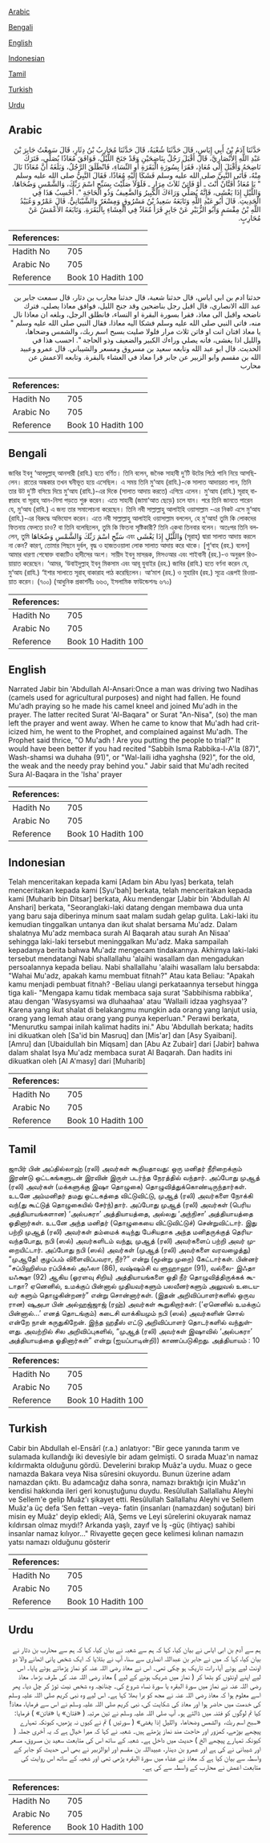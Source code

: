 [Arabic](#arabic)

[Bengali](#bengali)

[English](#english)

[Indonesian](#indonesian)

[Tamil](#tamil)

[Turkish](#turkish)

[Urdu](#urdu)

## Arabic


<div dir="rtl" lang="ar" style={{fontSize:'larger',backgroundColor:'#f8f9fa',padding:20}}>
حَدَّثَنَا آدَمُ بْنُ أَبِي إِيَاسٍ، قَالَ حَدَّثَنَا شُعْبَةُ، قَالَ حَدَّثَنَا مُحَارِبُ بْنُ دِثَارٍ، قَالَ سَمِعْتُ جَابِرَ بْنَ عَبْدِ اللَّهِ الأَنْصَارِيَّ، قَالَ أَقْبَلَ رَجُلٌ بِنَاضِحَيْنِ وَقَدْ جَنَحَ اللَّيْلُ، فَوَافَقَ مُعَاذًا يُصَلِّي، فَتَرَكَ نَاضِحَهُ وَأَقْبَلَ إِلَى مُعَاذٍ، فَقَرَأَ بِسُورَةِ الْبَقَرَةِ أَوِ النِّسَاءِ، فَانْطَلَقَ الرَّجُلُ، وَبَلَغَهُ أَنَّ مُعَاذًا نَالَ مِنْهُ، فَأَتَى النَّبِيَّ صلى الله عليه وسلم فَشَكَا إِلَيْهِ مُعَاذًا، فَقَالَ النَّبِيُّ صلى الله عليه وسلم ‏ "‏ يَا مُعَاذُ أَفَتَّانٌ أَنْتَ ـ أَوْ فَاتِنٌ ثَلاَثَ مِرَارٍ ـ فَلَوْلاَ صَلَّيْتَ بِسَبِّحِ اسْمَ رَبِّكَ، وَالشَّمْسِ وَضُحَاهَا، وَاللَّيْلِ إِذَا يَغْشَى، فَإِنَّهُ يُصَلِّي وَرَاءَكَ الْكَبِيرُ وَالضَّعِيفُ وَذُو الْحَاجَةِ ‏"‏‏.‏ أَحْسِبُ هَذَا فِي الْحَدِيثِ‏.‏ قَالَ أَبُو عَبْدِ اللَّهِ وَتَابَعَهُ سَعِيدُ بْنُ مَسْرُوقٍ وَمِسْعَرٌ وَالشَّيْبَانِيُّ‏.‏ قَالَ عَمْرٌو وَعُبَيْدُ اللَّهِ بْنُ مِقْسَمٍ وَأَبُو الزُّبَيْرِ عَنْ جَابِرٍ قَرَأَ مُعَاذٌ فِي الْعِشَاءِ بِالْبَقَرَةِ‏.‏ وَتَابَعَهُ الأَعْمَشُ عَنْ مُحَارِبٍ‏.‏
</div>
<div style={{backgroundColor:'#f8f9fa',padding:20, marginBottom: 10}}><table> <thead> <tr> <th>References:</th> <th></th> </tr> </thead> <tbody><tr><td>Hadith No</td><td>705</td></tr><tr><td>Arabic No</td><td>705</td></tr><tr><td>Reference</td><td>Book 10 Hadith 100</td></tr></tbody></table></div>


<div dir="rtl" lang="ar" style={{fontSize:'larger',backgroundColor:'#f8f9fa',padding:20}}>
حدثنا ادم بن ابي اياس، قال حدثنا شعبة، قال حدثنا محارب بن دثار، قال سمعت جابر بن عبد الله الانصاري، قال اقبل رجل بناضحين وقد جنح الليل، فوافق معاذا يصلي، فترك ناضحه واقبل الى معاذ، فقرا بسورة البقرة او النساء، فانطلق الرجل، وبلغه ان معاذا نال منه، فاتى النبي صلى الله عليه وسلم فشكا اليه معاذا، فقال النبي صلى الله عليه وسلم " يا معاذ افتان انت او فاتن ثلاث مرار فلولا صليت بسبح اسم ربك، والشمس وضحاها، والليل اذا يغشى، فانه يصلي وراءك الكبير والضعيف وذو الحاجة ". احسب هذا في الحديث. قال ابو عبد الله وتابعه سعيد بن مسروق ومسعر والشيباني. قال عمرو وعبيد الله بن مقسم وابو الزبير عن جابر قرا معاذ في العشاء بالبقرة. وتابعه الاعمش عن محارب
</div>
<div style={{backgroundColor:'#f8f9fa',padding:20, marginBottom: 10}}><table> <thead> <tr> <th>References:</th> <th></th> </tr> </thead> <tbody><tr><td>Hadith No</td><td>705</td></tr><tr><td>Arabic No</td><td>705</td></tr><tr><td>Reference</td><td>Book 10 Hadith 100</td></tr></tbody></table></div>

## Bengali


<div dir="ltr" lang="bn" style={{fontSize:'larger',backgroundColor:'#f8f9fa',padding:20}}>
জাবির ইবনু ‘আবদুল্লাহ্ আনসারী (রাযি.) হতে বর্ণিত। তিনি বলেন, জনৈক সাহাবী দু’টি উটের পিঠে পানি নিয়ে আসছিলেন। রাতের অন্ধকার তখন ঘনীভূত হয়ে এসেছিল। এ সময় তিনি মু‘আয (রাযি.)-কে সালাত আদায়রত পান, তিনি তার উট দু’টি বসিয়ে দিয়ে মু‘আয (রাযি.)-এর দিকে (সালাত আদায় করতে) এগিয়ে এলেন। মু‘আয (রাযি.) সূরাহ্ বাক্বারাহ বা সূরাহ্ আন-নিসা পড়তে শুরু করেন। এতে সাহাবী (জামা‘আত ছেড়ে) চলে যান। পরে তিনি জানতে পারেন যে, মু‘আয (রাযি.) এ জন্য তার সমালোচনা করেছেন। তিনি নবী সাল্লাল্লাহু আলাইহি ওয়াসাল্লাম -এর নিকট এসে মু‘আয (রাযি.)-এর বিরুদ্ধে অভিযোগ করেন। এতে নবী সাল্লাল্লাহু আলাইহি ওয়াসাল্লাম বললেন, হে মু‘আয! তুমি কি লোকদের ফিতনায় ফেলতে চাও? বা তিনি বলেছিলেন, তুমি কি ফিতনা সৃষ্টিকারী? তিনি একথা তিনবার বলেন। অতঃপর তিনি বললেন, তুমি سَبِّحِ اسْمَ رَبِّكَ وَالشَّمْسِ وَضُحَاهَا এবং وَاللَّيْلِ إِذَا يَغْشَى (সূরাহ্) দ্বারা সালাত আদায় করলে না কেন? কারণ, তোমার পিছনে দুর্বল, বৃদ্ধ ও হাজতওয়ালা লোক সালাত আদায় করে থাকে। [শু‘বাহ (রহ.) বলেন] আমার ধারণা শেষোক্ত বাক্যটিও হাদীসের অংশ। সায়ীদ ইবনু মাসরূক, মিসওআর এবং শাইবানী (রহ.)-ও অনুরূপ রিওয়ায়াত করেছেন। ‘আমর, ‘উবাইদুল্লাহ্ ইবনু মিকসাম এবং আবূ যুবাইর (রহ.) জাবির (রাযি.) হতে বর্ণনা করেন যে, মু‘আয (রাযি.) ‘ইশার সালাতে সূরাহ্ বাকারাহ পাঠ করেছিলেন। আ‘মাশ (রহ.) ও মুহারিব (রহ.) সূত্রে এরূপই রিওয়ায়াত করেন। (৭০০) (আধুনিক প্রকাশনীঃ ৬৬৩, ইসলামিক ফাউন্ডেশনঃ ৬৭০)
</div>
<div style={{backgroundColor:'#f8f9fa',padding:20, marginBottom: 10}}><table> <thead> <tr> <th>References:</th> <th></th> </tr> </thead> <tbody><tr><td>Hadith No</td><td>705</td></tr><tr><td>Arabic No</td><td>705</td></tr><tr><td>Reference</td><td>Book 10 Hadith 100</td></tr></tbody></table></div>

## English


<div dir="ltr" lang="en" style={{fontSize:'larger',backgroundColor:'#f8f9fa',padding:20}}>
Narrated Jabir bin 'Abdullah Al-Ansari:Once a man was driving two Nadihas (camels used for agricultural purposes) and night had fallen. He found Mu'adh praying so he made his camel kneel and joined Mu'adh in the prayer. The latter recited Surat 'Al-Baqara" or Surat "An-Nisa", (so) the man left the prayer and went away. When he came to know that Mu'adh had criticized him, he went to the Prophet, and complained against Mu'adh. The Prophet said thrice, "O Mu'adh ! Are you putting the people to trial?" It would have been better if you had recited "Sabbih Isma Rabbika-l-A'la (87)", Wash-shamsi wa duhaha (91)", or "Wal-laili idha yaghsha (92)", for the old, the weak and the needy pray behind you." Jabir said that Mu'adh recited Sura Al-Baqara in the 'Isha' prayer
</div>
<div style={{backgroundColor:'#f8f9fa',padding:20, marginBottom: 10}}><table> <thead> <tr> <th>References:</th> <th></th> </tr> </thead> <tbody><tr><td>Hadith No</td><td>705</td></tr><tr><td>Arabic No</td><td>705</td></tr><tr><td>Reference</td><td>Book 10 Hadith 100</td></tr></tbody></table></div>

## Indonesian


<div dir="ltr" lang="id" style={{fontSize:'larger',backgroundColor:'#f8f9fa',padding:20}}>
Telah menceritakan kepada kami [Adam bin Abu Iyas] berkata, telah menceritakan kepada kami [Syu'bah] berkata, telah menceritakan kepada kami [Muharib bin Ditsar] berkata, Aku mendengar [Jabir bin 'Abdullah Al Anshari] berkata, "Seoranglaki-laki datang dengan membawa dua unta yang baru saja diberinya minum saat malam sudah gelap gulita. Laki-laki itu kemudian tinggalkan untanya dan ikut shalat bersama Mu'adz. Dalam shalatnya Mu'adz membaca surah Al Baqarah atau surah An Nisaa' sehingga laki-laki tersebut meninggalkan Mu'adz. Maka sampailah kepadanya berita bahwa Mu'adz mengecam tindakannya. Akhirnya laki-laki tersebut mendatangi Nabi shallallahu 'alaihi wasallam dan mengadukan persoalannya kepada beliau. Nabi shallallahu 'alaihi wasallam lalu bersabda: "Wahai Mu'adz, apakah kamu membuat fitnah?" Atau kata Beliau: "Apakah kamu menjadi pembuat fitnah? -Beliau ulangi perkataannya tersebut hingga tiga kali- "Mengapa kamu tidak membaca saja surat 'Sabbihisma rabbika', atau dengan 'Wasysyamsi wa dluhaahaa' atau 'Wallaili idzaa yaghsyaa'? Karena yang ikut shalat di belakangmu mungkin ada orang yang lanjut usia, orang yang lemah atau orang yang punya keperluan." Perawi berkata, "Menurutku sampai inilah kalimat hadits ini." Abu 'Abdullah berkata; hadits ini dikuatkan oleh [Sa'id bin Masruq] dan [Mis'ar] dan [Asy Syaibani]. [Amru] dan [Ubaidullah bin Miqsam] dan [Abu Az Zubair] dari [Jabir] bahwa dalam shalat Isya Mu'adz membaca surat Al Baqarah. Dan hadits ini dikuatkan oleh [Al A'masy] dari [Muharib]
</div>
<div style={{backgroundColor:'#f8f9fa',padding:20, marginBottom: 10}}><table> <thead> <tr> <th>References:</th> <th></th> </tr> </thead> <tbody><tr><td>Hadith No</td><td>705</td></tr><tr><td>Arabic No</td><td>705</td></tr><tr><td>Reference</td><td>Book 10 Hadith 100</td></tr></tbody></table></div>

## Tamil


<div dir="ltr" lang="ta" style={{fontSize:'larger',backgroundColor:'#f8f9fa',padding:20}}>
ஜாபிர் பின் அப்தில்லாஹ் (ரலி) அவர்கள் கூறியதாவது: ஒரு மனிதர் நீரிறைக்கும் இரண்டு ஒட்டகங்களுடன் இரவின் இருள் படர்ந்த நேரத்தில் வந்தார். அப்போது முஆத் (ரலி) அவர்கள் (மக்களுக்கு இஷா தொழுகை) தொழுவித்துக்கொண்டிருந்தார்கள். உடனே அம்மனிதர் தமது ஒட்டகத்தை விட்டுவிட்டு, முஆத் (ரலி) அவர்களை நோக்கி வந்(து கூட்டுத் தொழுகையில் சேர்ந்)தார். அப்போது முஆத் (ரலி) அவர்கள் (பெரிய அத்தியாயங்களான) ‘அல்பகரா’ அத்தியாயத்தை, அல்லது ‘அந்நிசா’ அத்தியாயத்தை ஓதினார்கள். உடனே அந்த மனிதர் (தொழுகையை விட்டுவிட்டுச்) சென்றுவிட்டார். இது பற்றி முஆத் (ரலி) அவர்கள் தம்மைக் கடிந்து பேசியதாக அந்த மனிதருக்குத் தெரியவந்தபோது, நபி (ஸல்) அவர்களிடம் வந்து, முஆத் (ரலி) அவர்களைப் பற்றி அவர் முறையிட்டார். அப்போது நபி (ஸல்) அவர்கள் (முஆத் (ரலி) அவர்களை வரவழைத்து) “முஆதே! குழப்பம் விளைவிப்பவரா, நீர்?” என்று (மூன்று முறை) கேட்டார்கள். பின்னர் “சப்பிஹிஸ்ம ரப்பிக்கல் அஃலா (86), வஷ்ஷம்சி வ ளுஹாஹா (91), வல்லை- இஃதா யஃக்ஷா (92) ஆகிய (ஓரளவு சிறிய) அத்தியாயங்களை ஓதி நீர் தொழுவித்திருக்கக் கூடாதா? ஏனெனில், உமக்குப் பின்னால் முதியவர்களும் பலவீனர்களும் அலுவல் உடையவர் களும் தொழுகின்றனர்” என்று சொன்னார்கள். (இதன் அறிவிப்பாளர்களில் ஒருவ ரான) ஷுஅபா பின் அல்ஹஜ்ஜாஜ் (ரஹ்) அவர்கள் கூறுகிறார்கள்: (‘ஏனெனில் உமக்குப் பின்னால்...’ எனத் தொடங்கும்) கடைசி வாக்கியமும் நபி (ஸல்) அவர்களின் சொல் என்றே நான் கருதுகிறேன். இந்த ஹதீஸ் எட்டு அறிவிப்பாளர் தொடர்களில் வந்துள்ளது. அவற்றில் சில அறிவிப்புகளில், “முஆத் (ரலி) அவர்கள் இஷாவில் ‘அல்பகரா’ அத்தியாயத்தை ஓதினார்கள்” என்று (ஐயப்பாடின்றி)) காணப்படுகிறது. அத்தியாயம் : 10
</div>
<div style={{backgroundColor:'#f8f9fa',padding:20, marginBottom: 10}}><table> <thead> <tr> <th>References:</th> <th></th> </tr> </thead> <tbody><tr><td>Hadith No</td><td>705</td></tr><tr><td>Arabic No</td><td>705</td></tr><tr><td>Reference</td><td>Book 10 Hadith 100</td></tr></tbody></table></div>

## Turkish


<div dir="ltr" lang="tr" style={{fontSize:'larger',backgroundColor:'#f8f9fa',padding:20}}>
Cabir bin Abdullah el-Ensârî (r.a.) anlatıyor: "Bir gece yanında tarım ve sulamada kullandığı iki devesiyle bir adam gelmişti. O sırada Muaz'ın namaz kıldırmakta olduğunu gördü. Develerini bırakıp Muâz'a uydu. Muaz o gece namazda Bakara veya Nisa sûresini okuyordu. Bunun üzerine adam namazdan çıktı. Bu adamcağız daha sonra, namazı bıraktığı için Muâz'ın kendisi hakkında ileri geri konuştuğunu duydu. Resûlullah Sallallahu Aleyhi ve Sellem'e gelip Muâz'ı şikayet etti. Resûlullah Sallallahu Aleyhi ve Sellem Muâz'a üç defa ‘Sen fettan –veya- fatin (insanları (namazdan) soğutan) biri misin ey Muâz' deyip ekledi; Alâ, Şems ve Leyi sûrelerini okuyarak namaz kıldırsan olmaz mıydı!? Arkanda yaşlı, zayıf ve İş -güç (ihtiyaç) sahibi insanlar namaz kılıyor..." Rivayette geçen gece kelimesi kılınan namazın yatsı namazı olduğunu gös­terir
</div>
<div style={{backgroundColor:'#f8f9fa',padding:20, marginBottom: 10}}><table> <thead> <tr> <th>References:</th> <th></th> </tr> </thead> <tbody><tr><td>Hadith No</td><td>705</td></tr><tr><td>Arabic No</td><td>705</td></tr><tr><td>Reference</td><td>Book 10 Hadith 100</td></tr></tbody></table></div>

## Urdu


<div dir="rtl" lang="ur" style={{fontSize:'larger',backgroundColor:'#f8f9fa',padding:20}}>
ہم سے آدم بن ابی ایاس نے بیان کیا، کہا کہ ہم سے شعبہ نے بیان کیا، کہا کہ ہم سے محارب بن دثار نے بیان کیا، کہا کہ میں نے جابر بن عبداللہ انصاری سے سنا، آپ نے بتلایا کہ ایک شخص پانی اٹھانے والا دو اونٹ لیے ہوئے آیا، رات تاریک ہو چکی تھی۔ اس نے معاذ رضی اللہ عنہ کو نماز پڑھاتے ہوئے پایا۔ اس لیے اپنے اونٹوں کو بٹھا کر ( نماز میں شریک ہونے کے لیے ) معاذ رضی اللہ عنہ کی طرف بڑھا۔ معاذ رضی اللہ عنہ نے نماز میں سورۃ البقرہ یا سورۃ نساء شروع کی۔ چنانچہ وہ شخص نیت توڑ کر چل دیا۔ پھر اسے معلوم ہوا کہ معاذ رضی اللہ عنہ نے مجھ کو برا بھلا کہا ہے۔ اس لیے وہ نبی کریم صلی اللہ علیہ وسلم کی خدمت میں حاضر ہوا اور معاذ کی شکایت کی، نبی کریم صلی اللہ علیہ وسلم نے اس سے فرمایا، معاذ! کیا تم لوگوں کو فتنہ میں ڈالتے ہو۔ آپ صلی اللہ علیہ وسلم نے تین مرتبہ ( «فتان» یا «فاتن» ) فرمایا: «سبح اسم ربك،‏‏‏‏ ‏‏‏‏ والشمس وضحاها،‏‏‏‏ ‏‏‏‏ والليل إذا يغشى» ( سورتیں ) تم نے کیوں نہ پڑھیں، کیونکہ تمہارے پیچھے بوڑھے، کمزور اور حاجت مند نماز پڑھتے ہیں۔ شعبہ نے کہا کہ میرا خیال ہے کہ یہ آخری جملہ ( کیونکہ تمہارے پیچھے الخ ) حدیث میں داخل ہے۔ شعبہ کے ساتھ اس کی متابعت سعید بن مسروق، مسعر اور شیبانی نے کی ہے اور عمرو بن دینار، عبیداللہ بن مقسم اور ابوالزبیر نے بھی اس حدیث کو جابر کے واسطہ سے بیان کیا ہے کہ معاذ نے عشاء میں سورۃ البقرہ پڑھی تھی اور شعبہ کے ساتھ اس روایت کی متابعت اعمش نے محارب کے واسطہ سے کی ہے۔
</div>
<div style={{backgroundColor:'#f8f9fa',padding:20, marginBottom: 10}}><table> <thead> <tr> <th>References:</th> <th></th> </tr> </thead> <tbody><tr><td>Hadith No</td><td>705</td></tr><tr><td>Arabic No</td><td>705</td></tr><tr><td>Reference</td><td>Book 10 Hadith 100</td></tr></tbody></table></div>